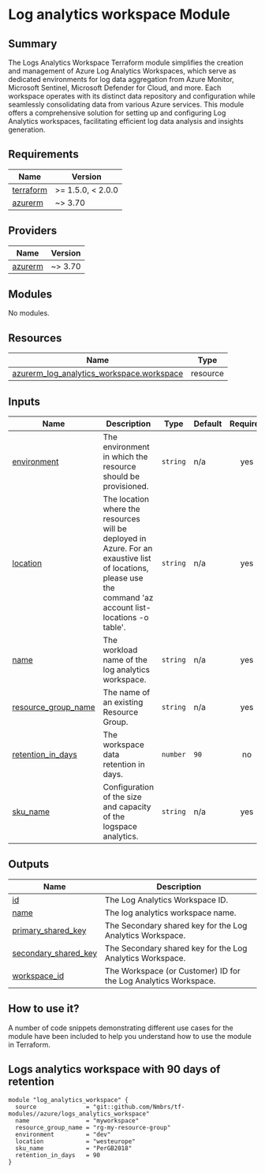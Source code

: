 # Log analytics workspace Module

## Summary

The Logs Analytics Workspace Terraform module simplifies the creation and management of Azure Log Analytics Workspaces, which serve as dedicated environments for log data aggregation from Azure Monitor, Microsoft Sentinel, Microsoft Defender for Cloud, and more. Each workspace operates with its distinct data repository and configuration while seamlessly consolidating data from various Azure services. This module offers a comprehensive solution for setting up and configuring Log Analytics workspaces, facilitating efficient log data analysis and insights generation.

## Requirements

| Name | Version |
|------|---------|
| <a name="requirement_terraform"></a> [terraform](#requirement\_terraform) | >= 1.5.0, < 2.0.0 |
| <a name="requirement_azurerm"></a> [azurerm](#requirement\_azurerm) | ~> 3.70 |

## Providers

| Name | Version |
|------|---------|
| <a name="provider_azurerm"></a> [azurerm](#provider\_azurerm) | ~> 3.70 |

## Modules

No modules.

## Resources

| Name | Type |
|------|------|
| [azurerm_log_analytics_workspace.workspace](https://registry.terraform.io/providers/hashicorp/azurerm/latest/docs/resources/log_analytics_workspace) | resource |

## Inputs

| Name | Description | Type | Default | Required |
|------|-------------|------|---------|:--------:|
| <a name="input_environment"></a> [environment](#input\_environment) | The environment in which the resource should be provisioned. | `string` | n/a | yes |
| <a name="input_location"></a> [location](#input\_location) | The location where the resources will be deployed in Azure. For an exaustive list of locations, please use the command 'az account list-locations -o table'. | `string` | n/a | yes |
| <a name="input_name"></a> [name](#input\_name) | The workload name of the log analytics workspace. | `string` | n/a | yes |
| <a name="input_resource_group_name"></a> [resource\_group\_name](#input\_resource\_group\_name) | The name of an existing Resource Group. | `string` | n/a | yes |
| <a name="input_retention_in_days"></a> [retention\_in\_days](#input\_retention\_in\_days) | The workspace data retention in days. | `number` | `90` | no |
| <a name="input_sku_name"></a> [sku\_name](#input\_sku\_name) | Configuration of the size and capacity of the logspace analytics. | `string` | n/a | yes |

## Outputs

| Name | Description |
|------|-------------|
| <a name="output_id"></a> [id](#output\_id) | The Log Analytics Workspace ID. |
| <a name="output_name"></a> [name](#output\_name) | The log analytics workspace name. |
| <a name="output_primary_shared_key"></a> [primary\_shared\_key](#output\_primary\_shared\_key) | The Secondary shared key for the Log Analytics Workspace. |
| <a name="output_secondary_shared_key"></a> [secondary\_shared\_key](#output\_secondary\_shared\_key) | The Secondary shared key for the Log Analytics Workspace. |
| <a name="output_workspace_id"></a> [workspace\_id](#output\_workspace\_id) | The Workspace (or Customer) ID for the Log Analytics Workspace. |

## How to use it?

A number of code snippets demonstrating different use cases for the module have been included to help you understand how to use the module in Terraform.

## Logs analytics workspace with 90 days of retention

```hcl
module "log_analytics_workspace" {
  source              = "git::github.com/Nmbrs/tf-modules//azure/logs_analytics_workspace"
  name                = "myworkspace"
  resource_group_name = "rg-my-resource-group"
  environment         = "dev"
  location            = "westeurope"
  sku_name            = "PerGB2018"
  retention_in_days   = 90
}
```
